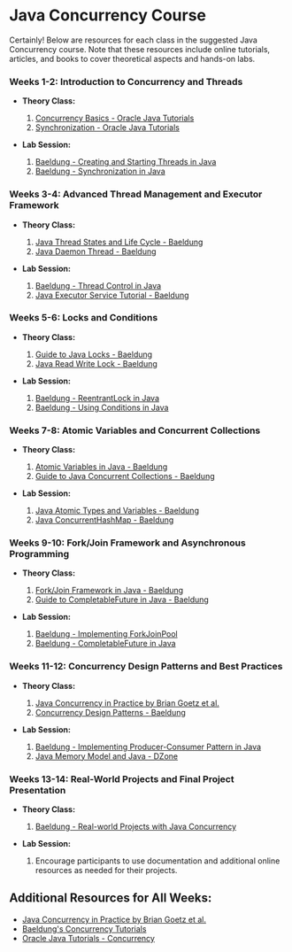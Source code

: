 # Java Concurrency Course
Certainly! Below are resources for each class in the suggested Java Concurrency course. Note that these resources include online tutorials, articles, and books to cover theoretical aspects and hands-on labs.

### **Weeks 1-2: Introduction to Concurrency and Threads**

*   **Theory Class:**
    
    1.  [Concurrency Basics - Oracle Java Tutorials](https://docs.oracle.com/javase/tutorial/essential/concurrency/)
    2.  [Synchronization - Oracle Java Tutorials](https://docs.oracle.com/javase/tutorial/essential/concurrency/sync.html)
*   **Lab Session:**
    
    1.  [Baeldung - Creating and Starting Threads in Java](https://www.baeldung.com/java-start-thread)
    2.  [Baeldung - Synchronization in Java](https://www.baeldung.com/java-synchronized)

### **Weeks 3-4: Advanced Thread Management and Executor Framework**

*   **Theory Class:**
    
    1.  [Java Thread States and Life Cycle - Baeldung](https://www.baeldung.com/java-thread-state)
    2.  [Java Daemon Thread - Baeldung](https://www.baeldung.com/java-daemon-thread)
*   **Lab Session:**
    
    1.  [Baeldung - Thread Control in Java](https://www.baeldung.com/java-thread-control)
    2.  [Java Executor Service Tutorial - Baeldung](https://www.baeldung.com/java-executor-service-tutorial)

### **Weeks 5-6: Locks and Conditions**

*   **Theory Class:**
    
    1.  [Guide to Java Locks - Baeldung](https://www.baeldung.com/java-locks)
    2.  [Java Read Write Lock - Baeldung](https://www.baeldung.com/java-read-write-lock)
*   **Lab Session:**
    
    1.  [Baeldung - ReentrantLock in Java](https://www.baeldung.com/java-reentrantlock)
    2.  [Baeldung - Using Conditions in Java](https://www.baeldung.com/java-condition)

### **Weeks 7-8: Atomic Variables and Concurrent Collections**

*   **Theory Class:**
    
    1.  [Atomic Variables in Java - Baeldung](https://www.baeldung.com/java-atomic-variables)
    2.  [Guide to Java Concurrent Collections - Baeldung](https://www.baeldung.com/java-concurrent-collections)
*   **Lab Session:**
    
    1.  [Java Atomic Types and Variables - Baeldung](https://www.baeldung.com/java-atomic-types-variables)
    2.  [Java ConcurrentHashMap - Baeldung](https://www.baeldung.com/java-concurrent-hashmap)

### **Weeks 9-10: Fork/Join Framework and Asynchronous Programming**

*   **Theory Class:**
    
    1.  [Fork/Join Framework in Java - Baeldung](https://www.baeldung.com/java-fork-join)
    2.  [Guide to CompletableFuture in Java - Baeldung](https://www.baeldung.com/java-completablefuture)
*   **Lab Session:**
    
    1.  [Baeldung - Implementing ForkJoinPool](https://www.baeldung.com/java-fork-join)
    2.  [Baeldung - CompletableFuture in Java](https://www.baeldung.com/java-completablefuture)

### **Weeks 11-12: Concurrency Design Patterns and Best Practices**

*   **Theory Class:**
    
    1.  [Java Concurrency in Practice by Brian Goetz et al.](https://jcip.net/)
    2.  [Concurrency Design Patterns - Baeldung](https://www.baeldung.com/java-concurrency-design-patterns)
*   **Lab Session:**
    
    1.  [Baeldung - Implementing Producer-Consumer Pattern in Java](https://www.baeldung.com/java-producer-consumer)
    2.  [Java Memory Model and Java - DZone](https://dzone.com/articles/java-memory-model-and-java)

### **Weeks 13-14: Real-World Projects and Final Project Presentation**

*   **Theory Class:**
    
    1.  [Baeldung - Real-world Projects with Java Concurrency](https://www.baeldung.com/java-concurrency-real-world)
*   **Lab Session:**
    
    1.  Encourage participants to use documentation and additional online resources as needed for their projects.

**Additional Resources for All Weeks:**
---------------------------------------

*   [Java Concurrency in Practice by Brian Goetz et al.](https://jcip.net/)
*   [Baeldung's Concurrency Tutorials](https://www.baeldung.com/java-concurrency)
*   [Oracle Java Tutorials - Concurrency](https://docs.oracle.com/javase/tutorial/essential/concurrency/)
